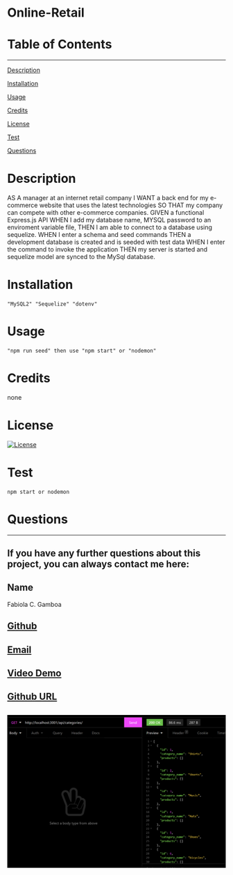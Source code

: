  
  # Online-Retail

  # Table of Contents
  _________________________________

[Description](#Description)

[Installation](#Installation)

[Usage](#Usage)

[Credits](#Credits)

[License](#License)

[Test](#Test)

[Questions](#Questions)
 

  # Description
   AS A manager at an internet retail company I WANT a back end for my e-commerce website that uses the latest technologies SO  THAT my company can compete with other e-commerce companies. GIVEN a functional Express.js API WHEN I add my database name, MYSQL password to an enviroment variable file, THEN I am able to connect to a database using sequelize. WHEN I enter a schema and seed commands THEN a development database is created and is seeded with test data WHEN I enter the command to invoke the application THEN my server is started and sequelize model are synced to the MySql database.

  # Installation
    "MySQL2" "Sequelize" "dotenv"

  # Usage
    "npm run seed" then use "npm start" or "nodemon"

  # Credits
  none

  # License
  [![License](https://img.shields.io/badge/License--blue.svg)](https://opensource.org/licenses/)
  
  # Test
    npm start or nodemon

  # Questions
  _________________________________

  ## If you have any further questions about this project, you can always contact me here:

  ## Name
  Fabiola C. Gamboa

  ## [Github](https://github.com/Fabskickass)
  

  ## [Email](fabiscg79@gmail.com)

  ## [Video Demo](https://drive.google.com/file/d/1yycZKum0Byp9rmK1T61Cs3MyLPZmItM1/view)

  ## [Github URL](https://github.com/Fabskickass/online-retail)

  ## ![Image](images/insomnia-data-OR.png)

  
